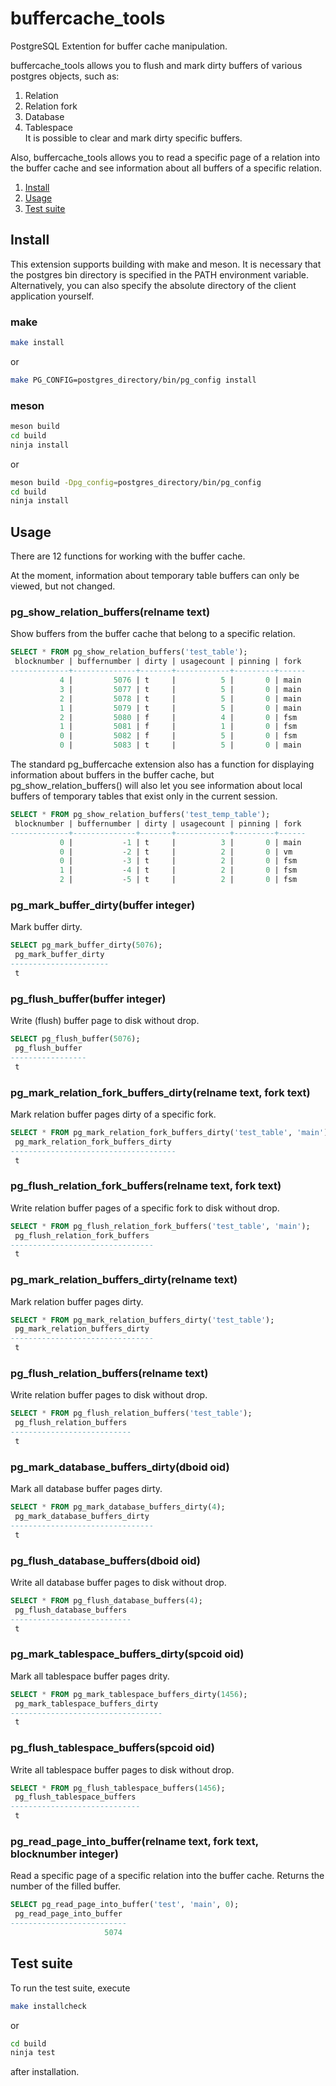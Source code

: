 # buffercache_tools
PostgreSQL Extention for buffer cache manipulation.

buffercache_tools allows you to flush and mark dirty buffers of various postgres objects, such as: 
1. Relation
2. Relation fork
3. Database
4. Tablespace   
It is possible to clear and mark dirty specific buffers.   
  
Also, buffercache_tools allows you to read a specific page of a relation into the buffer cache and see information about all buffers of a specific relation.

1. [Install](#install)
2. [Usage](#usage)
3. [Test suite](#test-suite)

## Install  
This extension supports building with make and meson. It is necessary that the postgres bin directory is specified in the PATH environment variable. Alternatively, you can also specify the absolute directory of the client application yourself.

### make
```sh
make install
```    
or 
```sh
make PG_CONFIG=postgres_directory/bin/pg_config install
```
### meson
```sh
meson build  
cd build  
ninja install
```
or
```sh  
meson build -Dpg_config=postgres_directory/bin/pg_config      
cd build  
ninja install
```
## Usage
There are 12 functions for working with the buffer cache.  

At the moment, information about temporary table buffers can only be viewed, but not changed.
### pg_show_relation_buffers(relname text) 
Show buffers from the buffer cache that belong to a specific relation.  
```sql
SELECT * FROM pg_show_relation_buffers('test_table');
 blocknumber | buffernumber | dirty | usagecount | pinning | fork 
-------------+--------------+-------+------------+---------+------
           4 |         5076 | t     |          5 |       0 | main
           3 |         5077 | t     |          5 |       0 | main
           2 |         5078 | t     |          5 |       0 | main
           1 |         5079 | t     |          5 |       0 | main
           2 |         5080 | f     |          4 |       0 | fsm
           1 |         5081 | f     |          1 |       0 | fsm
           0 |         5082 | f     |          5 |       0 | fsm
           0 |         5083 | t     |          5 |       0 | main
```
The standard pg_buffercache extension also has a function for displaying information about buffers in the buffer cache, but pg_show_relation_buffers() will also let you see information about local buffers of temporary tables that exist only in the current session.
```sql
SELECT * FROM pg_show_relation_buffers('test_temp_table');
 blocknumber | buffernumber | dirty | usagecount | pinning | fork 
-------------+--------------+-------+------------+---------+------
           0 |           -1 | t     |          3 |       0 | main
           0 |           -2 | t     |          2 |       0 | vm
           0 |           -3 | t     |          2 |       0 | fsm
           1 |           -4 | t     |          2 |       0 | fsm
           2 |           -5 | t     |          2 |       0 | fsm
```
### pg_mark_buffer_dirty(buffer integer)
Mark buffer dirty.
```sql
SELECT pg_mark_buffer_dirty(5076);
 pg_mark_buffer_dirty 
----------------------
 t
```
### pg_flush_buffer(buffer integer)
Write (flush) buffer page to disk without drop.
```sql
SELECT pg_flush_buffer(5076);
 pg_flush_buffer 
-----------------
 t
```
### pg_mark_relation_fork_buffers_dirty(relname text, fork text)
Mark relation buffer pages dirty of a specific fork. 
```sql
SELECT * FROM pg_mark_relation_fork_buffers_dirty('test_table', 'main');
 pg_mark_relation_fork_buffers_dirty 
-------------------------------------
 t
```
### pg_flush_relation_fork_buffers(relname text, fork text)
Write relation buffer pages of a specific fork to disk without drop.
```sql
SELECT * FROM pg_flush_relation_fork_buffers('test_table', 'main');
 pg_flush_relation_fork_buffers 
--------------------------------
 t
```
### pg_mark_relation_buffers_dirty(relname text)
Mark relation buffer pages dirty.
```sql
SELECT * FROM pg_mark_relation_buffers_dirty('test_table');
 pg_mark_relation_buffers_dirty 
--------------------------------
 t
```
### pg_flush_relation_buffers(relname text)
Write relation buffer pages to disk without drop.
```sql
SELECT * FROM pg_flush_relation_buffers('test_table');
 pg_flush_relation_buffers 
---------------------------
 t
```
### pg_mark_database_buffers_dirty(dboid oid)
Mark all database buffer pages dirty.
```sql
SELECT * FROM pg_mark_database_buffers_dirty(4);
 pg_mark_database_buffers_dirty 
--------------------------------
 t
```
### pg_flush_database_buffers(dboid oid)
Write all database buffer pages to disk without drop.
```sql
SELECT * FROM pg_flush_database_buffers(4);
 pg_flush_database_buffers 
---------------------------
 t
```
### pg_mark_tablespace_buffers_dirty(spcoid oid)
Mark all tablespace buffer pages drity. 
```sql
SELECT * FROM pg_mark_tablespace_buffers_dirty(1456);
 pg_mark_tablespace_buffers_dirty 
----------------------------------
 t
```
### pg_flush_tablespace_buffers(spcoid oid)
Write all tablespace buffer pages to disk without drop.
```sql
SELECT * FROM pg_flush_tablespace_buffers(1456);
 pg_flush_tablespace_buffers 
-----------------------------
 t
```
### pg_read_page_into_buffer(relname text, fork text, blocknumber integer)
Read a specific page of a specific relation into the buffer cache. Returns the number of the filled buffer.
```sql
SELECT pg_read_page_into_buffer('test', 'main', 0);
 pg_read_page_into_buffer 
--------------------------
                     5074
```
## Test suite 
To run the test suite, execute
```sh
make installcheck    
```
or
```sh
cd build  
ninja test  
```
after installation.
